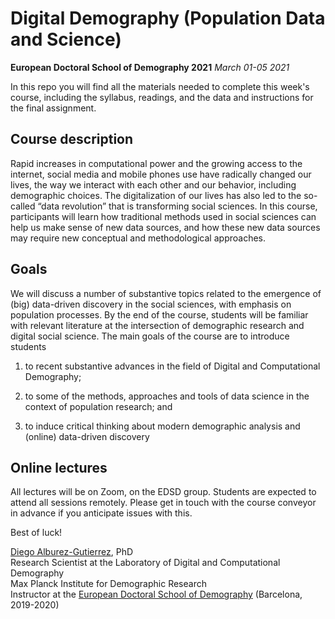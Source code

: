 # Digital Demography (Population Data and Science)
**European Doctoral School of Demography 2021**
*March 01-05 2021*

In this repo you will find all the materials needed to complete this week's course, including the syllabus, readings, and the data and instructions for the final assignment. 

## Course description

Rapid increases in computational power and the growing access to the internet, social media and mobile phones use have radically changed our lives, the way we interact with each other and our behavior, including demographic choices. The digitalization of our lives has also led to the so-called “data revolution” that is transforming social sciences. In this course,  participants will learn how  traditional  methods  used  in  social  sciences  can help  us  make  sense  of  new  data  sources,  and  how  these  new  data  sources  may  require new conceptual and methodological approaches.

## Goals

We  will  discuss  a  number  of  substantive  topics  related  to  the emergence of (big) data-driven discovery in the social sciences, with emphasis on population processes. By the end of the course, students will be familiar with relevant literature at the intersection of demographic research and digital  social science. The main goals of the course are to introduce students

1. to recent substantive advances in the field of Digital and Computational Demography;

2. to some  of  the  methods,  approaches  and  tools  of data  science  in  the  context  of population  research; and

3. to induce critical thinking about modern demographic analysis and (online) data-driven discovery

## Online lectures

All lectures will be on Zoom, on the EDSD group. Students are expected to attend all sessions remotely. 
Please get in touch with the course conveyor in advance if you anticipate issues with this.


Best of luck!

[Diego Alburez-Gutierrez](https://www.demogr.mpg.de/en/about_us_6113/staff_directory_1899/diego_alburez_gutierrez_3783), PhD  
Research Scientist at the Laboratory of Digital and Computational Demography  
Max Planck Institute for Demographic Research  
Instructor at the [European Doctoral School of Demography](https://ced.uab.cat/en/courses/edsd/) (Barcelona, 2019-2020)